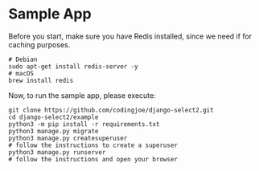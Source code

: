 # Sample App

Before you start, make sure you have Redis installed, since
we need if for caching purposes.

```
# Debian
sudo apt-get install redis-server -y
# macOS
brew install redis
```

Now, to run the sample app, please execute:

```
git clone https://github.com/codingjoe/django-select2.git
cd django-select2/example
python3 -m pip install -r requirements.txt
python3 manage.py migrate
python3 manage.py createsuperuser
# follow the instructions to create a superuser
python3 manage.py runserver
# follow the instructions and open your browser
```

